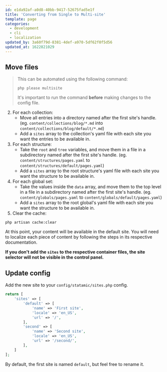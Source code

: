 ```yaml
---
id: e1da92af-a0d8-40bb-9417-52675fad5e1f
title: 'Converting from Single to Multi-site'
template: page
categories:
  - development
  - cli
  - localization
updated_by: 3a60f79d-8381-4def-a970-5df62f0f5d56
updated_at: 1622821029
---
```

## Move files

> This can be automated using the following command:
> ``` cli
> php please multisite
> ```
>
> It's important to run the command **before** making changes to the config file.

2. For each collection:
    - Move all entries into a directory named after the first site's handle. (eg. `content/collections/blog/*.md` into `content/collections/blog/default/*.md`)
    - Add a `sites` array to the collection's yaml file with each site you want the entries to be available in.
3. For each structure:
    - Take the `root` and `tree` variables, and move them in a file in a subdirectory named after the first site's handle. (eg. `content/structures/pages.yaml` to `content/structures/default/pages.yaml`)
    - Add a `sites` array to the root structure's yaml file with each site you want the structure to be available in.
4. For each global set:
    - Take the values inside the `data` array, and move them to the top level in a file in a subdirectory named after the first site's handle. (eg. `content/globals/pages.yaml` to `content/globals/default/pages.yaml`)
    - Add a `sites` array to the root global's yaml file with each site you want the structure to be available in.
5. Clear the cache:
  ``` cli
  php artisan cache:clear
  ```

At this point, your content will be available in the default site. You will need to localize each piece of content by following the steps in its respective documentation.

**If you don't add the `sites` to the respective container files, the site selector will not be visible in the control panel.**

## Update config

Add the new site to your `config/statamic/sites.php` config.

``` php
return [
    'sites' => [
        'default' => [
            'name' => 'First site',
            'locale' => 'en_US',
            'url' => '/',
        ],
        'second' => [
            'name' => 'Second site',
            'locale' => 'en_US',
            'url' => '/second/',
        ],
    ]
];
```

By default, the first site is named `default`, but feel free to rename it.
